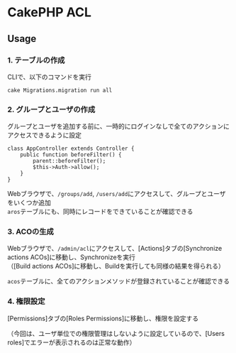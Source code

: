 CakePHP ACL
===========



Usage
-----

### 1. テーブルの作成
CLIで、以下のコマンドを実行

`cake Migrations.migration run all`



### 2. グループとユーザの作成
グループとユーザを追加する前に、一時的にログインなしで全てのアクションにアクセスできるように設定

```
class AppController extends Controller {
	public function beforeFilter() {
		parent::beforeFilter();
		$this->Auth->allow();
	}
}
```

Webブラウザで、`/groups/add`, `/users/add`にアクセスして、グループとユーザをいくつか追加  
`aros`テーブルにも、同時にレコードをできていることが確認できる



### 3. ACOの生成
Webブラウザで、`/admin/acl`にアクセスして、[Actions]タブの[Synchronize actions ACOs]に移動し、Synchronizeを実行  
（[Build actions ACOs]に移動し、Buildを実行しても同様の結果を得られる）

`acos`テーブルに、全てのアクションメソッドが登録されていることが確認できる



### 4. 権限設定
[Permissions]タブの[Roles Permissions]に移動し、権限を設定する

（今回は、ユーザ単位での権限管理はしないように設定しているので、[Users roles]でエラーが表示されるのは正常な動作）

